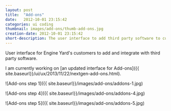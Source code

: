 ```yaml
---
layout: post
title:  "Add-ons"
date:   2012-10-01 23:15:42
categories: ui coding
thumbnail: images/add-ons/thumb-add-ons.jpg
creation-date: 2012-10-01 23:15:42
short-description: The user interface to add third party software to customer's apps.
---
```

User interface for Engine Yard's customers to add and integrate with third party software. 

I am currently working on [an updated interface for Add-ons]({{ site.baseurl}}/ui/ux/2013/11/22/nextgen-add-ons.html).

![Add-ons step 1]({{ site.baseurl}}/images/add-ons/addons-1.jpg)

![Add-ons step 4]({{ site.baseurl}}/images/add-ons/addons-4.jpg)

![Add-ons step 5]({{ site.baseurl}}/images/add-ons/addons-5.jpg)
